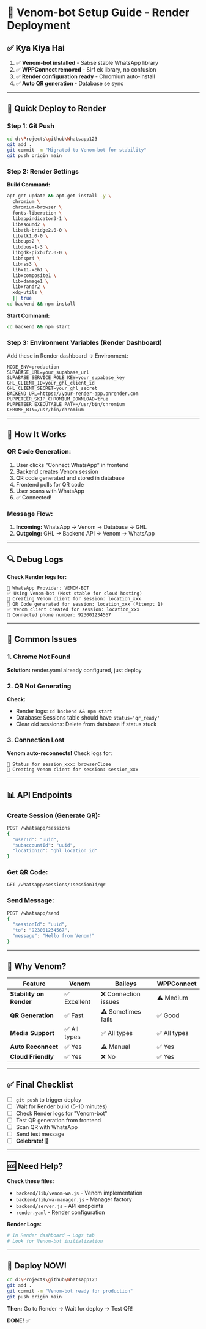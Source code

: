 # 🐍 Venom-bot Setup Guide - Render Deployment

## ✅ **Kya Kiya Hai**

1. ✅ **Venom-bot installed** - Sabse stable WhatsApp library
2. ✅ **WPPConnect removed** - Sirf ek library, no confusion
3. ✅ **Render configuration ready** - Chromium auto-install
4. ✅ **Auto QR generation** - Database se sync

---

## 🚀 **Quick Deploy to Render**

### **Step 1: Git Push**
```bash
cd d:\Projects\github\Whatsapp123
git add .
git commit -m "Migrated to Venom-bot for stability"
git push origin main
```

### **Step 2: Render Settings**

**Build Command:**
```bash
apt-get update && apt-get install -y \
  chromium \
  chromium-browser \
  fonts-liberation \
  libappindicator3-1 \
  libasound2 \
  libatk-bridge2.0-0 \
  libatk1.0-0 \
  libcups2 \
  libdbus-1-3 \
  libgdk-pixbuf2.0-0 \
  libnspr4 \
  libnss3 \
  libx11-xcb1 \
  libxcomposite1 \
  libxdamage1 \
  libxrandr2 \
  xdg-utils \
  || true
cd backend && npm install
```

**Start Command:**
```bash
cd backend && npm start
```

### **Step 3: Environment Variables (Render Dashboard)**

Add these in Render dashboard → Environment:

```env
NODE_ENV=production
SUPABASE_URL=your_supabase_url
SUPABASE_SERVICE_ROLE_KEY=your_supabase_key
GHL_CLIENT_ID=your_ghl_client_id
GHL_CLIENT_SECRET=your_ghl_secret
BACKEND_URL=https://your-render-app.onrender.com
PUPPETEER_SKIP_CHROMIUM_DOWNLOAD=true
PUPPETEER_EXECUTABLE_PATH=/usr/bin/chromium
CHROME_BIN=/usr/bin/chromium
```

---

## 📱 **How It Works**

### **QR Code Generation:**
1. User clicks "Connect WhatsApp" in frontend
2. Backend creates Venom session
3. QR code generated and stored in database
4. Frontend polls for QR code
5. User scans with WhatsApp
6. ✅ Connected!

### **Message Flow:**
1. **Incoming:** WhatsApp → Venom → Database → GHL
2. **Outgoing:** GHL → Backend API → Venom → WhatsApp

---

## 🔍 **Debug Logs**

**Check Render logs for:**
```
📱 WhatsApp Provider: VENOM-BOT
✅ Using Venom-bot (Most stable for cloud hosting)
🚀 Creating Venom client for session: location_xxx
📱 QR Code generated for session: location_xxx (Attempt 1)
✅ Venom client created for session: location_xxx
📱 Connected phone number: 923001234567
```

---

## 🐛 **Common Issues**

### **1. Chrome Not Found**
**Solution:** render.yaml already configured, just deploy

### **2. QR Not Generating**
**Check:**
- Render logs: `cd backend && npm start`
- Database: Sessions table should have `status='qr_ready'`
- Clear old sessions: Delete from database if status stuck

### **3. Connection Lost**
**Venom auto-reconnects!** Check logs for:
```
🔄 Status for session_xxx: browserClose
🚀 Creating Venom client for session: session_xxx
```

---

## 📊 **API Endpoints**

### **Create Session (Generate QR):**
```bash
POST /whatsapp/sessions
{
  "userId": "uuid",
  "subaccountId": "uuid",
  "locationId": "ghl_location_id"
}
```

### **Get QR Code:**
```bash
GET /whatsapp/sessions/:sessionId/qr
```

### **Send Message:**
```bash
POST /whatsapp/send
{
  "sessionId": "uuid",
  "to": "923001234567",
  "message": "Hello from Venom!"
}
```

---

## 🎯 **Why Venom?**

| Feature | Venom | Baileys | WPPConnect |
|---------|-------|---------|------------|
| **Stability on Render** | ✅ Excellent | ❌ Connection issues | ⚠️ Medium |
| **QR Generation** | ✅ Fast | ⚠️ Sometimes fails | ✅ Good |
| **Media Support** | ✅ All types | ✅ All types | ✅ All types |
| **Auto Reconnect** | ✅ Yes | ⚠️ Manual | ✅ Yes |
| **Cloud Friendly** | ✅ Yes | ❌ No | ✅ Yes |

---

## ✅ **Final Checklist**

- [ ] `git push` to trigger deploy
- [ ] Wait for Render build (5-10 minutes)
- [ ] Check Render logs for "Venom-bot"
- [ ] Test QR generation from frontend
- [ ] Scan QR with WhatsApp
- [ ] Send test message
- [ ] **Celebrate!** 🎉

---

## 🆘 **Need Help?**

**Check these files:**
- `backend/lib/venom-wa.js` - Venom implementation
- `backend/lib/wa-manager.js` - Manager factory
- `backend/server.js` - API endpoints
- `render.yaml` - Render configuration

**Render Logs:**
```bash
# In Render dashboard → Logs tab
# Look for Venom-bot initialization
```

---

## 🚀 **Deploy NOW!**

```bash
cd d:\Projects\github\Whatsapp123
git add .
git commit -m "Venom-bot ready for production"
git push origin main
```

**Then:** Go to Render → Wait for deploy → Test QR!

**DONE!** ✅

